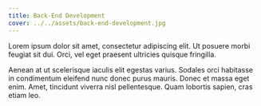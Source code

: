 ```yaml
---
title: Back-End Development
cover: ../../assets/back-end-development.jpg
---
```


Lorem ipsum dolor sit amet, consectetur adipiscing elit. Ut posuere
morbi feugiat sit dui. Orci, vel eget praesent ultricies quisque
fringilla.

Aenean at ut scelerisque iaculis elit egestas varius. Sodales orci
habitasse in condimentum eleifend nunc donec purus mauris. Donec et
massa eget enim. Amet, tincidunt viverra nisl pellentesque. Quam
lobortis sapien, cras etiam leo.
